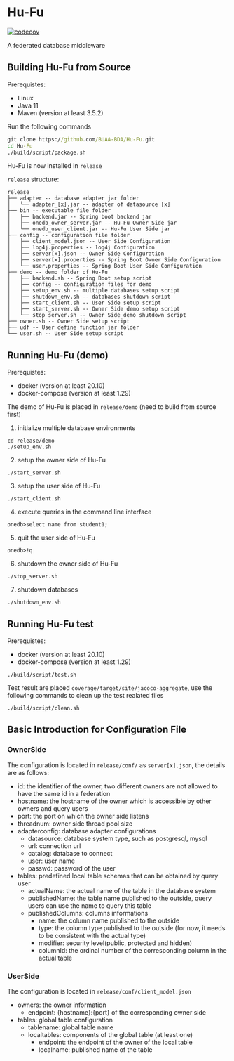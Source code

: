 # Hu-Fu

[![codecov](https://codecov.io/gh/BUAA-BDA/Hu-Fu/branch/main/graph/badge.svg?token=QJBEGGNL2P)](https://codecov.io/gh/BUAA-BDA/Hu-Fu)

A federated database middleware

## Building Hu-Fu from Source

Prerequistes:
- Linux
- Java 11
- Maven (version at least 3.5.2)

Run the following commands
```cmd
git clone https://github.com/BUAA-BDA/Hu-Fu.git
cd Hu-Fu
./build/script/package.sh
```

Hu-Fu is now installed in `release`

`release` structure:

```
release
├── adapter -- database adapter jar folder
│   └── adapter_[x].jar -- adapter of datasource [x]
├── bin -- executable file folder
│   ├── backend.jar -- Spring boot backend jar
│   ├── onedb_owner_server.jar -- Hu-Fu Owner Side jar
│   └── onedb_user_client.jar -- Hu-Fu User Side jar
├── config -- configuration file folder
│   ├── client_model.json -- User Side Configuration
│   ├── log4j.properties -- log4j Configuration
│   ├── server[x].json -- Owner Side Configuration
│   ├── server[x].properties -- Spring Boot Owner Side Configuration
│   └── user.properties -- Spring Boot User Side Configuration
├── demo -- demo folder of Hu-Fu
│   ├── backend.sh -- Spring Boot setup script
│   ├── config -- configuration files for demo
│   ├── setup_env.sh -- multiple databases setup script
│   ├── shutdown_env.sh -- databases shutdown script
│   ├── start_client.sh -- User Side setup script
│   ├── start_server.sh -- Owner Side demo setup script
│   └── stop_server.sh -- Owner Side demo shutdown script
├── owner.sh -- Owner Side setup script
├── udf -- User define function jar folder
└── user.sh -- User Side setup script
```

## Running Hu-Fu (demo)

Prerequistes:
- docker (version at least 20.10)
- docker-compose (version at least 1.29)

The demo of Hu-Fu is placed in `release/demo` (need to build from source first)

1. initialize multiple database environments
```
cd release/demo
./setup_env.sh
```
2. setup the owner side of Hu-Fu

```
./start_server.sh
```

3. setup the user side of Hu-Fu

```
./start_client.sh
```

4. execute queries in the command line interface
```
onedb>select name from student1;
```

5. quit the user side of Hu-Fu
```
onedb>!q
```
6. shutdown the owner side of Hu-Fu
```
./stop_server.sh
```
7. shutdown databases
```
./shutdown_env.sh
```

## Running Hu-Fu test

Prerequistes:
- docker (version at least 20.10)
- docker-compose (version at least 1.29)


```
./build/script/test.sh
```

Test result are placed `coverage/target/site/jacoco-aggregate`, use the following commands to clean up the test realated files

```
./build/script/clean.sh
```

## Basic Introduction for Configuration File

### OwnerSide

The configuration is located in `release/conf/` as `server[x].json`, the details are as follows:
- id: the identifier of the owner, two different owners are not allowed to have the same id in a federation
- hostname: the hostname of the owner which is accessible by other owners and query users
- port: the port on which the owner side listens
- threadnum: owner side thread pool size
- adapterconfig: database adapter configurations
    - datasource: database system type, such as postgresql, mysql
    - url: connection url
    - catalog: database to connect
    - user: user name
    - passwd: password of the user
- tables: predefined local table schemas that can be obtained by query user
    - actualName: the actual name of the table in the database system
    - publishedName: the table name published to the outside, query users can use the name to query this table
    - publishedColumns: columns informations
        - name: the column name published to the outside
        - type: the column type published to the outside (for now, it needs to be consistent with the actual type)
        - modifier: security level(public, protected and hidden)
        - columnId: the ordinal number of the corresponding column in the actual table


### UserSide

The configuration is located in `release/conf/client_model.json`

- owners: the owner information
    - endpoint: {hostname}:{port} of the corresponding owner side
- tables: global table configuration
    - tablename: global table name
    - localtables: components of the global table (at least one)
        - endpoint: the endpoint of the owner of the local table
        - localname: published name of the table

